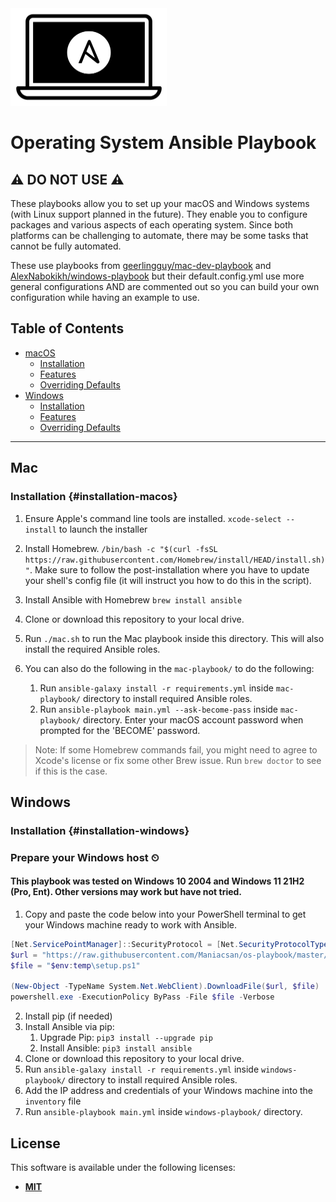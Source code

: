<img src="https://raw.githubusercontent.com/geerlingguy/mac-dev-playbook/master/files/Mac-Dev-Playbook-Logo.png" width="250" height="156" alt="Ansible Playbook Logo" />

# Operating System Ansible Playbook

## ⚠️ DO NOT USE ⚠️

These playbooks allow you to set up your macOS and Windows systems (with Linux support planned in the future). They enable you to configure packages and various aspects of each operating system. Since both platforms can be challenging to automate, there may be some tasks that cannot be fully automated.

These use playbooks from [geerlingguy/mac-dev-playbook](https://github.com/geerlingguy/mac-dev-playbook) and [AlexNabokikh/windows-playbook](https://github.com/AlexNabokikh/windows-playbook)  but their default.config.yml use more general configurations AND are commented out so you can build your own configuration while having an example to use.

## Table of Contents
- [macOS](#mac)
  - [Installation](#installation-macos)
  - [Features](#features-macos)
  - [Overriding Defaults](#overriding-defaults-macos)
- [Windows](#windows)
  - [Installation](#installation-windows)
  - [Features](#features-windows)
  - [Overriding Defaults](#overriding-defaults-windows)

---


## Mac

### Installation {#installation-macos}

  1. Ensure Apple's command line tools are installed.
`xcode-select --install` to launch the installer

  2. Install Homebrew. `/bin/bash -c "$(curl -fsSL https://raw.githubusercontent.com/Homebrew/install/HEAD/install.sh)"`. Make sure to follow the post-installation where you have to update your shell's config file (it will instruct you how to do this in the script).
  3. Install Ansible with Homebrew `brew install ansible`
  4. Clone or download this repository to your local drive.
  5. Run `./mac.sh` to run the Mac playbook inside this directory. This will also install the required Ansible roles.
  6. You can also do the following in the `mac-playbook/` to do the following:
      1. Run `ansible-galaxy install -r requirements.yml` inside `mac-playbook/` directory to install required Ansible roles.
      2. Run `ansible-playbook main.yml --ask-become-pass` inside `mac-playbook/` directory. Enter your macOS account password when prompted for the 'BECOME' password.

> Note: If some Homebrew commands fail, you might need to agree to Xcode's license or fix some other Brew issue. Run `brew doctor` to see if this is the case.

## Windows 

### Installation {#installation-windows}

### Prepare your Windows host ⏲

#### **This playbook was tested on Windows 10 2004 and Windows 11 21H2 (Pro, Ent). Other versions may work but have not tried.**

1. Copy and paste the code below into your PowerShell terminal to get your Windows machine ready to work with Ansible.
```powershell
[Net.ServicePointManager]::SecurityProtocol = [Net.SecurityProtocolType]::Tls12
$url = "https://raw.githubusercontent.com/Maniacsan/os-playbook/master/windows-playbook/setup.ps1"
$file = "$env:temp\setup.ps1"

(New-Object -TypeName System.Net.WebClient).DownloadFile($url, $file)
powershell.exe -ExecutionPolicy ByPass -File $file -Verbose
```
2. Install pip (if needed)
3. Install Ansible via pip:
   1. Upgrade Pip: `pip3 install --upgrade pip`
   2. Install Ansible: `pip3 install ansible`
2. Clone or download this repository to your local drive.
3. Run `ansible-galaxy install -r requirements.yml` inside `windows-playbook/` directory to install required Ansible roles.
4. Add the IP address and credentials of your Windows machine into the `inventory` file
5. Run `ansible-playbook main.yml` inside `windows-playbook/` directory.

## License

This software is available under the following licenses:

- **[MIT](https://github.com/Maniacsan/os-playbook/blob/master/LICENSE)**